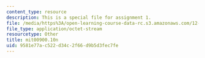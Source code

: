 ```yaml
---
content_type: resource
description: This is a special file for assignment 1.
file: /media/https%3A/open-learning-course-data-rc.s3.amazonaws.com/12-540-principles-of-the-global-positioning-system-spring-2012/9581e77ac522d34c2f66d9b5d3fec7fe_mit00900.10n
file_type: application/octet-stream
resourcetype: Other
title: mit00900.10n
uid: 9581e77a-c522-d34c-2f66-d9b5d3fec7fe
---
```


